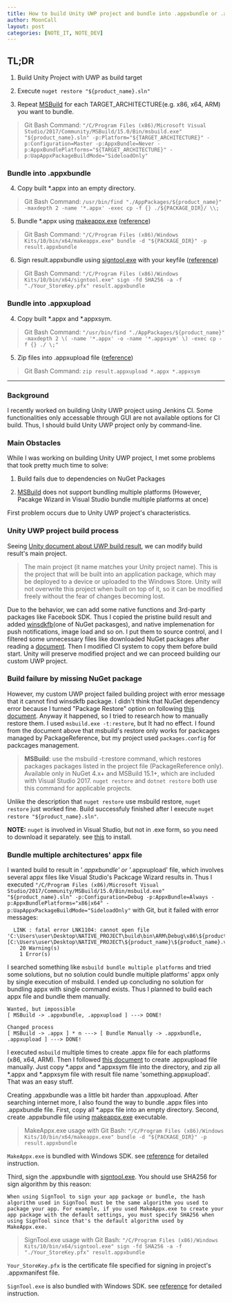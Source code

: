 ```yaml
---
title: How to build Unity UWP project and bundle into .appxbundle or .appxupload
author: MoonCall
layout: post
categories: [NOTE_IT, NOTE_DEV]
---
```


## TL;DR

1) Build Unity Project with UWP as build target

2) Execute `nuget restore "${product_name}.sln"`

3) Repeat [MSBuild](https://docs.microsoft.com/en-us/visualstudio/msbuild/msbuild?view=vs-2017) for each TARGET_ARCHITECTURE(e.g. x86, x64, ARM) you want to bundle.

> Git Bash Command: `"/C/Program Files (x86)/Microsoft Visual Studio/2017/Community/MSBuild/15.0/Bin/msbuild.exe" "${product_name}.sln" -p:Platform="${TARGET_ARCHITECTURE}" -p:Configuration=Master -p:AppxBundle=Never -p:AppxBundlePlatforms="${TARGET_ARCHITECTURE}" -p:UapAppxPackageBuildMode="SideloadOnly"`

### Bundle into .appxbundle

4) Copy built *.appx into an empty directory.

> Git Bash Command: `/usr/bin/find "./AppPackages/${product_name}" -maxdepth 2 -name '*.appx' -exec cp -f {} ./${PACKAGE_DIR}/ \\;`

5) Bundle *.appx using [makeappx.exe](https://docs.microsoft.com/en-us/windows/desktop/appxpkg/make-appx-package--makeappx-exe-)  ([reference](https://docs.microsoft.com/en-us/windows/uwp/packaging/create-app-package-with-makeappx-tool#create-an-app-package))

> Git Bash Command: `"/C/Program Files (x86)/Windows Kits/10/bin/x64/makeappx.exe" bundle -d "${PACKAGE_DIR}" -p result.appxbundle`

6) Sign result.appxbundle using [signtool.exe](https://docs.microsoft.com/en-us/dotnet/framework/tools/signtool-exe) with your keyfile ([reference](https://docs.microsoft.com/en-us/windows/uwp/packaging/sign-app-package-using-signtool))

> Git Bash Command: `"/C/Program Files (x86)/Windows Kits/10/bin/x64/signtool.exe" sign -fd SHA256 -a -f "./Your_StoreKey.pfx" result.appxbundle`

### Bundle into .appxupload

4) Copy built *.appx and *.appxsym.

> Git Bash Command: `"/usr/bin/find "./AppPackages/${product_name}" -maxdepth 2 \( -name '*.appx' -o -name '*.appxsym' \) -exec cp -f {} ./ \;"`

5) Zip files into .appxupload file ([reference](https://docs.microsoft.com/en-us/windows/uwp/packaging/packaging-uwp-apps#create-your-app-package-upload-file-manually))

> Git Bash Command: `zip result.appxupload *.appx *.appxsym`


---

### Background

I recently worked on building Unity UWP project using Jenkins CI. Some functionalities only accessable through GUI are not available options for CI build. Thus, I should build Unity UWP project only by command-line.

### Main Obstacles

While I was working on building Unity UWP project, I met some problems that took pretty much time to solve:

1. Build fails due to dependencies on NuGet Packages

2. [MSBuild](https://docs.microsoft.com/en-us/visualstudio/msbuild/msbuild?view=vs-2017) does not support bundling multiple platforms (However, Pacakge Wizard in Visual Studio bundle multiple platforms at once)

First problem occurs due to Unity UWP project's characteristics.

### Unity UWP project build process

Seeing [Unity document about UWP build result](https://docs.unity3d.com/Manual/windowsstore-generatedproject-il2cpp.html), we can modify build result's main project.

> The main project (it name matches your Unity project name). This is the project that will be built into an application package, which may be deployed to a device or uploaded to the Windows Store. Unity will not overwrite this project when built on top of it, so it can be modified freely without the fear of changes becoming lost.

Due to the behavior, we can add some native functions and 3rd-party packages like Facebook SDK. Thus I copied the pristine build result and added [winsdkfb](https://github.com/microsoft/winsdkfb)(one of NuGet packasges), and native implemenation for push notifications, image load and so on. I put them to source control, and I filtered some unnecessary files like downloaded NuGet packages after reading a [document](https://docs.microsoft.com/en-us/nuget/consume-packages/packages-and-source-control). Then I modified CI system to copy them before build start. Unity will preserve modified project and we can proceed building our custom UWP project.

### Build failure by missing NuGet package

However, my custom UWP project failed building project with error message that it cannot find winsdkfb package. I didn't think that NuGet dependency error because I turned "Package Restore" option on following [this document](https://docs.microsoft.com/en-us/nuget/consume-packages/package-restore#migrating-to-automatic-restore). Anyway it happened, so I tried to research how to manually restore them. I used `msbuild.exe -t:restore`, but It had no effect. I found from the document above that msbuild's restore only works for packcages managed by PackageReference, but my project used `packages.config` for packcages management.

> **MSBuild**: use the msbuild -t:restore command, which restores packages packages listed in the project file (PackageReference only). Available only in NuGet 4.x+ and MSBuild 15.1+, which are included with Visual Studio 2017. `nuget restore` and `dotnet restore` both use this command for applicable projects.

Unlike the description that `nuget restore` use msbuild restore, `nuget restore` just worked fine. Build successfuly finished after I execute ``nuget restore "${product_name}.sln"``.

**NOTE:** `nuget` is involved in Visual Studio, but not in .exe form, so you need to download it separately. see [this](https://docs.microsoft.com/en-us/nuget/install-nuget-client-tools#cli-tools) to install.

### Bundle multiple architectures' appx file

I wanted build to result in '*.appxbundle' or '*.appxupload' file, which involves several appx files like Visual Studio's Packcage Wizard results in. Thus I executed `"/C/Program Files (x86)/Microsoft Visual Studio/2017/Community/MSBuild/15.0/Bin/msbuild.exe" "${product_name}.sln" -p:Configuration=Debug -p:AppxBundle=Always -p:AppxBundlePlatforms="x86|x64" -p:UapAppxPackageBuildMode="SideloadOnly"` with Git, but it failed with error messages:

```
  LINK : fatal error LNK1104: cannot open file 'C:\Users\user\Desktop\NATIVE_PROJECT\build\bin\ARM\Debug\x86\${product_name}\GameAssembly.lib' [C:\Users\user\Desktop\NATIVE_PROJECT\${product_name}\${product_name}.vcxproj]
    20 Warning(s)
    1 Error(s)
```

I searched something like `msbuild bundle multiple platforms` and tried some solutions, but no solution could bundle multiple platforms' appx only by single execution of msbuild. I ended up concluding no solution for bundling appx with single command exists. Thus I planned to build each appx file and bundle them manually.
```
Wanted, but impossible
[ MSBuild -> .appxbundle, .appxupload ] ---> DONE!

Changed process
[ MSBuild -> .appx ] * n ---> [ Bundle Manually -> .appxbundle, .appxupload ] ---> DONE!
```

I executed `msbuild` multiple times to create .appx file for each platforms (x86, x64, ARM). Then I followed [this document](https://docs.microsoft.com/en-us/windows/uwp/packaging/packaging-uwp-apps#create-your-app-package-upload-file-manually) to create .appxupload file manually. Just copy *.appx and *.appxsym file into the directory, and zip all *.appx and *.appxsym file with result file name 'something.appxupload'. That was an easy stuff.

Creating .appxbundle was a little bit harder than .appxupload. After searching internet more, I also found the way to bundle .appx files into .appxbundle file. First, copy all *.appx file into an empty directory. Second, create .appxbundle file using [makeappx.exe](https://docs.microsoft.com/en-us/windows/desktop/appxpkg/make-appx-package--makeappx-exe-) executable.

> MakeAppx.exe usage with Git Bash: `"/C/Program Files (x86)/Windows Kits/10/bin/x64/makeappx.exe" bundle -d "${PACKAGE_DIR}" -p result.appxbundle`

`MakeAppx.exe` is bundled with Windows SDK. see [reference](https://docs.microsoft.com/en-us/windows/uwp/packaging/create-app-package-with-makeappx-tool#create-an-app-package) for detailed instruction.

Third, sign the .appxbundle with [signtool.exe](https://docs.microsoft.com/en-us/dotnet/framework/tools/signtool-exe). You should use SHA256 for sign algorithm by this reason:
```
When using SignTool to sign your app package or bundle, the hash algorithm used in SignTool must be the same algorithm you used to package your app. For example, if you used MakeAppx.exe to create your app package with the default settings, you must specify SHA256 when using SignTool since that's the default algorithm used by MakeAppx.exe.
```

> SignTool.exe usage with Git Bash: `"/C/Program Files (x86)/Windows Kits/10/bin/x64/signtool.exe" sign -fd SHA256 -a -f "./Your_StoreKey.pfx" result.appxbundle`

`Your_StoreKey.pfx` is the certificate file specified for signing in project's .appxmanifest file.

`SignTool.exe` is also bundled with Windows SDK. see [reference](https://docs.microsoft.com/en-us/windows/uwp/packaging/sign-app-package-using-signtool) for detailed instruction.
